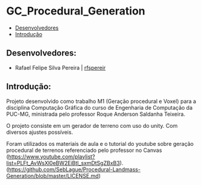 # GC_Procedural_Generation

- [Desenvolvedores](https://github.com/rfspereir/GC_Procedural_Generation#desenvolvedores)
- [Introdução](https://github.com/rfspereir/GC_Procedural_Generation#introdu%C3%A7%C3%A3o)

## Desenvolvedores:
- Rafael Felipe Silva Pereira | [rfspereir](https://github.com/rfspereir)

## Introdução:
Projeto desenvolvido como trabalho M1 (Geração procedural e Voxel) para a disciplina Computação Gráfica do curso de Engenharia de Computação da PUC-MG, ministrada pelo professor Roque Anderson Saldanha Teixeira.

O projeto consiste em um gerador de terreno com uso do unity. Com diversos ajustes possíveis.

Foram utilizados os materiais de aula e o tutorial do youtube sobre geração procedural de terrenos referenciado pelo professor no Canvas (https://www.youtube.com/playlist?list=PLFt_AvWsXl0eBW2EiBtl_sxmDtSgZBxB3).
(https://github.com/SebLague/Procedural-Landmass-Generation/blob/master/LICENSE.md)
